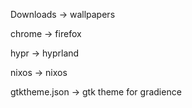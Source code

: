 Downloads -> wallpapers

chrome -> firefox

hypr -> hyprland

nixos -> nixos

gtktheme.json -> gtk theme for gradience
